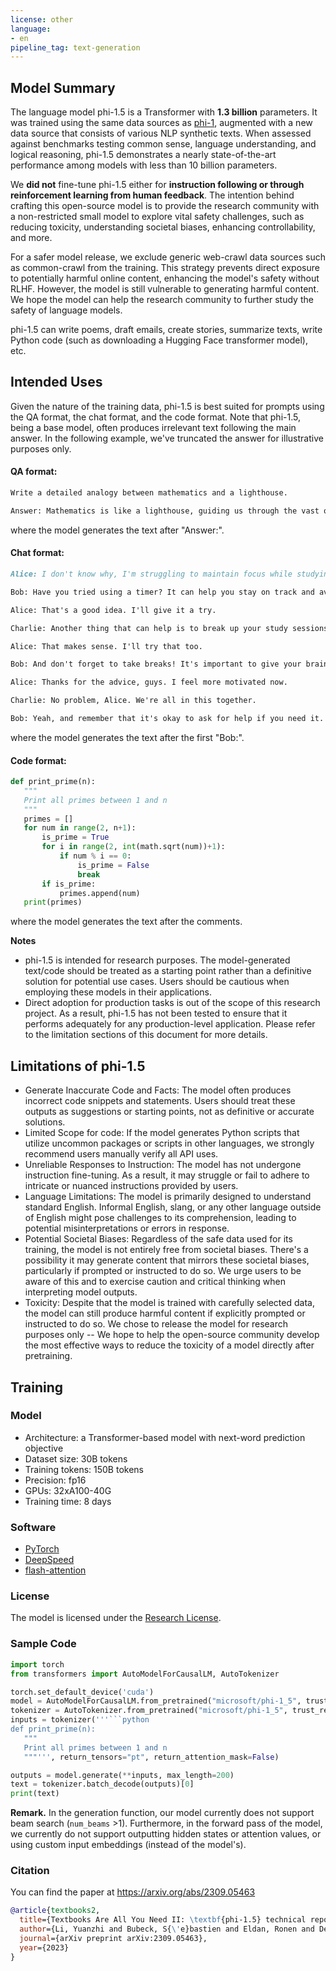 ```yaml
---
license: other
language:
- en
pipeline_tag: text-generation
---
```

## Model Summary

The language model phi-1.5 is a Transformer with **1.3 billion** parameters. It was trained using the same data sources as [phi-1](https://huggingface.co/microsoft/phi-1), augmented with a new data source that consists of various NLP synthetic texts. When assessed against benchmarks testing common sense, language understanding, and logical reasoning, phi-1.5 demonstrates a nearly state-of-the-art performance among models with less than 10 billion parameters.

We **did not** fine-tune phi-1.5 either for **instruction following or through reinforcement learning from human feedback**. The intention behind crafting this open-source model is to provide the research community with a non-restricted small model to explore vital safety challenges, such as reducing toxicity, understanding societal biases, enhancing controllability, and more.

For a safer model release, we exclude generic web-crawl data sources such as common-crawl from the training. This strategy prevents direct exposure to potentially harmful online content, enhancing the model's safety without RLHF. However, the model is still vulnerable to generating harmful content. We hope the model can help the research community to further study the safety of language models.

phi-1.5 can write poems, draft emails, create stories, summarize texts, write Python code (such as downloading a Hugging Face transformer model), etc.

## Intended Uses
Given the nature of the training data, phi-1.5 is best suited for prompts using the QA format, the chat format, and the code format. Note that phi-1.5, being a base model, often produces irrelevant text following the main answer. In the following example, we've truncated the answer for illustrative purposes only.

#### QA format:

```markdown
Write a detailed analogy between mathematics and a lighthouse.

Answer: Mathematics is like a lighthouse, guiding us through the vast ocean of numbers and calculations. Just as a lighthouse illuminates the darkness, mathematics provides us with a clear path to navigate through complex problems. It helps us make sense of the world around us, just like a lighthouse helps ships find their way home.
```
where the model generates the text after "Answer:".

#### Chat format:

```markdown
Alice: I don't know why, I'm struggling to maintain focus while studying. Any suggestions?

Bob: Have you tried using a timer? It can help you stay on track and avoid distractions.

Alice: That's a good idea. I'll give it a try.

Charlie: Another thing that can help is to break up your study sessions into smaller chunks. It's easier to concentrate on one thing at a time.

Alice: That makes sense. I'll try that too.

Bob: And don't forget to take breaks! It's important to give your brain a rest so you can come back to your studies with a fresh perspective.

Alice: Thanks for the advice, guys. I feel more motivated now.

Charlie: No problem, Alice. We're all in this together.

Bob: Yeah, and remember that it's okay to ask for help if you need it. We're here to support each other.
```
where the model generates the text after the first "Bob:".

#### Code format:
```python
def print_prime(n):
   """
   Print all primes between 1 and n
   """
   primes = []
   for num in range(2, n+1):
       is_prime = True
       for i in range(2, int(math.sqrt(num))+1):
           if num % i == 0:
               is_prime = False
               break
       if is_prime:
           primes.append(num)
   print(primes)
```
where the model generates the text after the comments.

**Notes**
* phi-1.5 is intended for research purposes. The model-generated text/code should be treated as a starting point rather than a definitive solution for potential use cases. Users should be cautious when employing these models in their applications.
* Direct adoption for production tasks is out of the scope of this research project. As a result, phi-1.5 has not been tested to ensure that it performs adequately for any production-level application. Please refer to the limitation sections of this document for more details. 

## Limitations of phi-1.5

* Generate Inaccurate Code and Facts: The model often produces incorrect code snippets and statements. Users should treat these outputs as suggestions or starting points, not as definitive or accurate solutions.
* Limited Scope for code: If the model generates Python scripts that utilize uncommon packages or scripts in other languages, we strongly recommend users manually verify all API uses.
* Unreliable Responses to Instruction: The model has not undergone instruction fine-tuning. As a result, it may struggle or fail to adhere to intricate or nuanced instructions provided by users.
* Language Limitations: The model is primarily designed to understand standard English.  Informal English, slang, or any other language outside of English might pose challenges to its comprehension, leading to potential misinterpretations or errors in response.
* Potential Societal Biases: Regardless of the safe data used for its training, the model is not entirely free from societal biases. There's a possibility it may generate content that mirrors these societal biases, particularly if prompted or instructed to do so. We urge users to be aware of this and to exercise caution and critical thinking when interpreting model outputs.
* Toxicity: Despite that the model is trained with carefully selected data, the model can still produce harmful content if explicitly prompted or instructed to do so. We chose to release the model for research purposes only -- We hope to help the open-source community develop the most effective ways to reduce the toxicity of a model directly after pretraining.

## Training

### Model
* Architecture: a Transformer-based model with next-word prediction objective
* Dataset size: 30B tokens
* Training tokens: 150B tokens
* Precision: fp16
* GPUs: 32xA100-40G
* Training time: 8 days

### Software
* [PyTorch](https://github.com/pytorch/pytorch)
* [DeepSpeed](https://github.com/microsoft/DeepSpeed)
* [flash-attention](https://github.com/HazyResearch/flash-attention)

### License
The model is licensed under the [Research License](https://huggingface.co/microsoft/phi-1_5/resolve/main/Research%20License.docx).

### Sample Code
```python
import torch
from transformers import AutoModelForCausalLM, AutoTokenizer

torch.set_default_device('cuda')
model = AutoModelForCausalLM.from_pretrained("microsoft/phi-1_5", trust_remote_code=True, torch_dtype="auto")
tokenizer = AutoTokenizer.from_pretrained("microsoft/phi-1_5", trust_remote_code=True, torch_dtype="auto")
inputs = tokenizer('''```python
def print_prime(n):
   """
   Print all primes between 1 and n
   """''', return_tensors="pt", return_attention_mask=False)

outputs = model.generate(**inputs, max_length=200)
text = tokenizer.batch_decode(outputs)[0]
print(text)
```

**Remark.** In the generation function, our model currently does not support beam search (`num_beams` >1). 
Furthermore, in the forward pass of the model, we currently do not support outputting hidden states or attention values, or using custom input embeddings (instead of the model's).

### Citation

You can find the paper at https://arxiv.org/abs/2309.05463

```bib
@article{textbooks2,
  title={Textbooks Are All You Need II: \textbf{phi-1.5} technical report},
  author={Li, Yuanzhi and Bubeck, S{\'e}bastien and Eldan, Ronen and Del Giorno, Allie and Gunasekar, Suriya and Lee, Yin Tat},
  journal={arXiv preprint arXiv:2309.05463},
  year={2023}
}
```